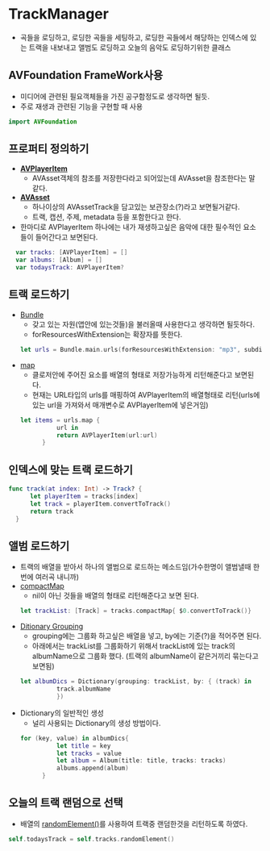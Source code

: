 #  TrackManager
- 곡들을 로딩하고, 로딩한 곡들을 세팅하고, 로딩한 곡들에서 해당하는 인덱스에 있는 트랙을 내보내고 앨범도 로딩하고 오늘의 음악도 로딩하기위한 클래스
## **AVFoundation FrameWork사용**
- 미디어에 관련된 필요객체들을 가진 공구함정도로 생각하면 될듯.
- 주로 재생과 관련된 기능을 구현할 때 사용
```swift
import AVFoundation
```

## 프로퍼티 정의하기
- **[AVPlayerItem](https://developer.apple.com/documentation/avfoundation/avplayeritem)**
  - AVAsset객체의 참조를 저장한다라고 되어있는데 AVAsset을 참조한다는 말 같다.
- **[AVAsset](https://developer.apple.com/documentation/avfoundation/avasset)**
  - 하나이상의 AVAssetTrack을 담고있는 보관장소(?)라고 보면될거같다.
  - 트랙, 캡션, 주제, metadata 등을 포함한다고 한다.
- 한마디로 AVPlayerItem 하나에는 내가 재생하고싶은 음악에 대한 필수적인 요소들이 들어간다고 보면된다.
```swift
  var tracks: [AVPlayerItem] = []
  var albums: [Album] = []
  var todaysTrack: AVPlayerItem?
 ```

## 트랙 로드하기
- [Bundle](https://developer.apple.com/documentation/foundation/bundle)
  - 갖고 있는 자원(앱안에 있는것들)을 불러올때 사용한다고 생각하면 될듯하다.
  - forResourcesWithExtension는 확장자를 뜻한다.
  ```swift
  let urls = Bundle.main.urls(forResourcesWithExtension: "mp3", subdirectory: nil) ?? []
  ```
- [map](https://developer.apple.com/documentation/swift/array/3017522-map)
  - 클로저안에 주어진 요소를 배열의 형태로 저장가능하게 리턴해준다고 보면된다.
  - 현재는 URL타입의 urls를 매핑하여 AVPlayerItem의 배열형태로 리턴(urls에 있는 url을 가져와서 매개변수로 AVPlayerItem에 넣은거임)
  ```swift
  let items = urls.map {
            url in
            return AVPlayerItem(url:url)
        }
  ```
  
## 인덱스에 맞는 트랙 로드하기
  ```swift
  func track(at index: Int) -> Track? {
        let playerItem = tracks[index]
        let track = playerItem.convertToTrack()
        return track
    }
   ```

## 앨범 로드하기
- 트랙의 배열을 받아서 하나의 앨범으로 로드하는 메소드임(가수한명이 앨범낼때 한번에 여러곡 내니까)
- [compactMap](https://developer.apple.com/documentation/swift/sequence/2950916-compactmap)
  - nil이 아닌 것들을 배열의 형태로 리턴해준다고 보면 된다.
  ```swift
  let trackList: [Track] = tracks.compactMap{ $0.convertToTrack()}
  ```
- [Ditionary Grouping](https://developer.apple.com/documentation/swift/dictionary/3127163-init)
  - grouping에는 그룹화 하고싶은 배열을 넣고, by에는 기준(?)을 적어주면 된다.
  - 아래에서는 trackList를 그룹화하기 위해서 trackList에 있는 track의 albumName으로 그룹화 했다. (트랙의 albumName이 같은거끼리 묶는다고 보면됨)
  ```swift
  let albumDics = Dictionary(grouping: trackList, by: { (track) in
            track.albumName 
            })
  ```
- Dictionary의 일반적인 생성
  - 널리 사용되는 Dictionary의 생성 방법이다.
  ```swift
  for (key, value) in albumDics{
            let title = key
            let tracks = value
            let album = Album(title: title, tracks: tracks)
            albums.append(album)
        }
   ```
   
## 오늘의 트랙 랜덤으로 선택
  - 배열의 [randomElement()](https://developer.apple.com/documentation/swift/array/2994747-randomelement)를 사용하여 트랙중 랜덤한것을 리턴하도록 하였다. 
  ```swift
  self.todaysTrack = self.tracks.randomElement()
  ```
